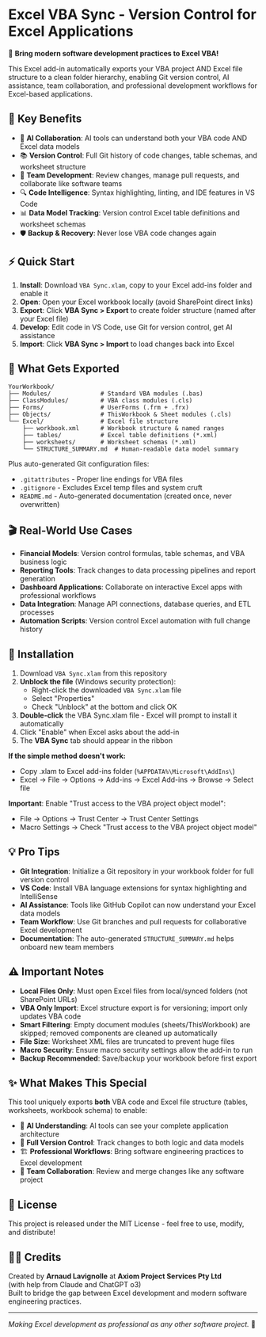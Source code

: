 # Excel VBA Sync - Version Control for Excel Applications

🚀 **Bring modern software development practices to Excel VBA!**

This Excel add-in automatically exports your VBA project AND Excel file structure to a clean folder hierarchy, enabling Git version control, AI assistance, team collaboration, and professional development workflows for Excel-based applications.

## 🎯 Key Benefits

- 🤖 **AI Collaboration**: AI tools can understand both your VBA code AND Excel data models
- 📚 **Version Control**: Full Git history of code changes, table schemas, and worksheet structure
- 👥 **Team Development**: Review changes, manage pull requests, and collaborate like software teams
- 🔍 **Code Intelligence**: Syntax highlighting, linting, and IDE features in VS Code
- 📊 **Data Model Tracking**: Version control Excel table definitions and worksheet schemas
- 🛡️ **Backup & Recovery**: Never lose VBA code changes again

## ⚡ Quick Start

1. **Install**: Download `VBA Sync.xlam`, copy to your Excel add-ins folder and enable it
2. **Open**: Open your Excel workbook locally (avoid SharePoint direct links)
3. **Export**: Click **VBA Sync > Export** to create folder structure (named after your Excel file)
4. **Develop**: Edit code in VS Code, use Git for version control, get AI assistance
5. **Import**: Click **VBA Sync > Import** to load changes back into Excel

## 📁 What Gets Exported

```
YourWorkbook/
├── Modules/              # Standard VBA modules (.bas)
├── ClassModules/         # VBA class modules (.cls)
├── Forms/                # UserForms (.frm + .frx)
├── Objects/              # ThisWorkbook & Sheet modules (.cls)
└── Excel/                # Excel file structure
    ├── workbook.xml      # Workbook structure & named ranges
    ├── tables/           # Excel table definitions (*.xml)
    ├── worksheets/       # Worksheet schemas (*.xml)
    └── STRUCTURE_SUMMARY.md  # Human-readable data model summary
```

Plus auto-generated Git configuration files:

- `.gitattributes` - Proper line endings for VBA files
- `.gitignore` - Excludes Excel temp files and system cruft
- `README.md` - Auto-generated documentation (created once, never overwritten)

## 🎬 Real-World Use Cases

- **Financial Models**: Version control formulas, table schemas, and VBA business logic
- **Reporting Tools**: Track changes to data processing pipelines and report generation
- **Dashboard Applications**: Collaborate on interactive Excel apps with professional workflows
- **Data Integration**: Manage API connections, database queries, and ETL processes
- **Automation Scripts**: Version control Excel automation with full change history

## 🔧 Installation

1. Download `VBA Sync.xlam` from this repository
2. **Unblock the file** (Windows security protection):
   - Right-click the downloaded `VBA Sync.xlam` file
   - Select "Properties"
   - Check "Unblock" at the bottom and click OK
3. **Double-click** the VBA Sync.xlam file - Excel will prompt to install it automatically
4. Click "Enable" when Excel asks about the add-in
5. The **VBA Sync** tab should appear in the ribbon

**If the simple method doesn't work:**

- Copy .xlam to Excel add-ins folder (`%APPDATA%\Microsoft\AddIns\`)
- Excel → File → Options → Add-ins → Excel Add-ins → Browse → Select file

**Important**: Enable "Trust access to the VBA project object model":

- File → Options → Trust Center → Trust Center Settings
- Macro Settings → Check "Trust access to the VBA project object model"

## 💡 Pro Tips

- **Git Integration**: Initialize a Git repository in your workbook folder for full version control
- **VS Code**: Install VBA language extensions for syntax highlighting and IntelliSense
- **AI Assistance**: Tools like GitHub Copilot can now understand your Excel data models
- **Team Workflow**: Use Git branches and pull requests for collaborative Excel development
- **Documentation**: The auto-generated `STRUCTURE_SUMMARY.md` helps onboard new team members

## ⚠️ Important Notes

- **Local Files Only**: Must open Excel files from local/synced folders (not SharePoint URLs)
- **VBA Only Import**: Excel structure export is for versioning; import only updates VBA code
- **Smart Filtering**: Empty document modules (sheets/ThisWorkbook) are skipped; removed components are cleaned up automatically
- **File Size**: Worksheet XML files are truncated to prevent huge files
- **Macro Security**: Ensure macro security settings allow the add-in to run
- **Backup Recommended**: Save/backup your workbook before first export

## ✨ What Makes This Special

This tool uniquely exports **both** VBA code and Excel file structure (tables, worksheets, workbook schema) to enable:

- 🧠 **AI Understanding**: AI tools can see your complete application architecture
- 🔄 **Full Version Control**: Track changes to both logic and data models
- 🏗️ **Professional Workflows**: Bring software engineering practices to Excel development
- 🤝 **Team Collaboration**: Review and merge changes like any software project

## 📄 License

This project is released under the MIT License - feel free to use, modify, and distribute!

## 👨‍💻 Credits

Created by **Arnaud Lavignolle** at **Axiom Project Services Pty Ltd**  
(with help from Claude and ChatGPT o3)  
Built to bridge the gap between Excel development and modern software engineering practices.

---

_Making Excel development as professional as any other software project._ 🎉
